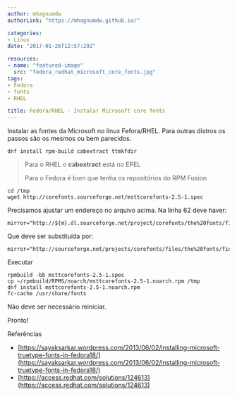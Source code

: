 ```yaml
---
author: mhagnumdw
authorLink: "https://mhagnumdw.github.io/"

categories:
- Linux
date: "2017-01-26T12:57:29Z"

resources:
- name: "featured-image"
  src: "fedora_redhat_microsoft_core_fonts.jpg"
tags:
- Fedora
- fonts
- RHEL

title: Fedora/RHEL - Instalar Microsoft core fonts
---
```


Instalar as fontes da Microsoft no linux Fefora/RHEL. Para outras distros os passos são os mesmos ou bem parecidos.

<!--more-->

```shell
dnf install rpm-build cabextract ttmkfdir
```

> Para o RHEL o **cabextract** está no EPEL
>
> Para o Fedora é bom que tenha os repositórios do RPM Fusion

```shell
cd /tmp
wget http://corefonts.sourceforge.net/msttcorefonts-2.5-1.spec
```

Precisamos ajustar um endereço no arquivo acima. Na linha 62 deve haver:

```text
mirror="http://${m}.dl.sourceforge.net/project/corefonts/the%20fonts/final/"
```

Que deve ser substituída por:

```text
mirror="http://sourceforge.net/projects/corefonts/files/the%20fonts/final/"
```

Executar

```shell
rpmbuild -bb msttcorefonts-2.5-1.spec
cp ~/rpmbuild/RPMS/noarch/msttcorefonts-2.5-1.noarch.rpm /tmp
dnf install msttcorefonts-2.5-1.noarch.rpm
fc-cache /usr/share/fonts
```

Não deve ser necessário reiniciar.

Pronto!

Referências

- [https://sayaksarkar.wordpress.com/2013/06/02/installing-microsoft-truetype-fonts-in-fedora18/](https://sayaksarkar.wordpress.com/2013/06/02/installing-microsoft-truetype-fonts-in-fedora18/)
- [https://access.redhat.com/solutions/124613](https://access.redhat.com/solutions/124613)
